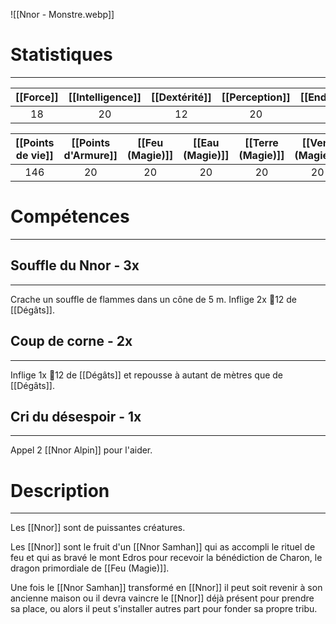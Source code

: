 ![[Nnor - Monstre.webp]]
# Statistiques
---

| [[Force]] | [[Intelligence]] | [[Dextérité]] | [[Perception]] | [[Endurance]] | [[Charisme]] | [[Initiative]] |
| :-------: | :--------------: | :-----------: | :------------: | :-----------: | :----------: | -------------- |
|    18     |        20        |      12       |       20       |      14       |      20      | 24             |

| [[Points de vie]] | [[Points d'Armure]] | [[Feu (Magie)]] | [[Eau (Magie)]] | [[Terre (Magie)]] | [[Vent (Magie)]] | [[Foudre (Magie)]] |
| :---------------: | :-----------------: | :-------------: | :-------------: | :---------------: | :--------------: | :----------------: |
|        146        |         20          |       20        |       20        |        20         |        20        |         20         |
# Compétences
---
## Souffle du Nnor - 3x
---
Crache un souffle de flammes dans un cône de 5 m. Inflige 2x 🎲12 de [[Dégâts]].

## Coup de corne - 2x
---
Inflige 1x 🎲12 de [[Dégâts]] et repousse à autant de mètres que de [[Dégâts]].

## Cri du désespoir - 1x
---
Appel 2 [[Nnor Alpin]] pour l'aider.

# Description
---
Les [[Nnor]] sont de puissantes créatures.

Les [[Nnor]] sont le fruit d'un [[Nnor Samhan]] qui as accompli le rituel de feu et qui as bravé le mont Edros pour recevoir la bénédiction de Charon, le dragon primordiale de [[Feu (Magie)]].

Une fois le [[Nnor Samhan]] transformé en [[Nnor]] il peut soit revenir à son ancienne maison ou il devra vaincre le [[Nnor]] déjà présent pour prendre sa place, ou alors il peut s'installer autres part pour fonder sa propre tribu.